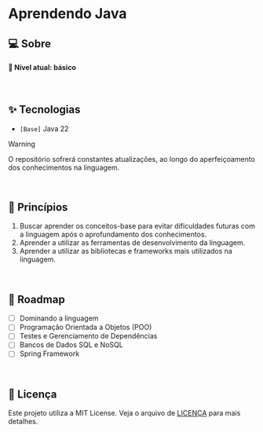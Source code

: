 # Aprendendo Java

## 💻 Sobre



#### 🧭 Nível atual: básico

<br />

## ✨ Tecnologias

- `[Base]` Java 22

> [!WARNING]
> O repositório sofrerá constantes atualizações, ao longo do aperfeiçoamento dos conhecimentos na linguagem.

<br />

## 🧠 Princípios

1.  Buscar aprender os conceitos-base para evitar dificuldades futuras com a linguagem após o aprofundamento dos conhecimentos.
2. Aprender a utilizar as ferramentas de desenvolvimento da linguagem.
3. Aprender a utilizar as bibliotecas e frameworks mais utilizados na linguagem.

<br />

## 🚧 Roadmap

- [ ] Dominando a linguagem
- [ ] Programação Orientada a Objetos (POO)
- [ ] Testes e Gerenciamento de Dependências
- [ ] Bancos de Dados SQL e NoSQL
- [ ] Spring Framework

<br />

## 📝 Licença

Este projeto utiliza a MIT License. Veja o arquivo de [LICENÇA](LICENSE) para mais detalhes.
